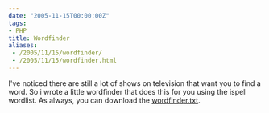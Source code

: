 ```yaml
---
date: "2005-11-15T00:00:00Z"
tags:
- PHP
title: Wordfinder
aliases:
 - /2005/11/15/wordfinder/
 - /2005/11/15/wordfinder.html
---
```

I've noticed there are still a lot of shows on television that want you to find a word. So i wrote a little wordfinder that does this for you using the ispell wordlist. As always, you can download the [wordfinder.txt](http://www.timvw.be/wp-content/code/php/wordfinder.txt).
